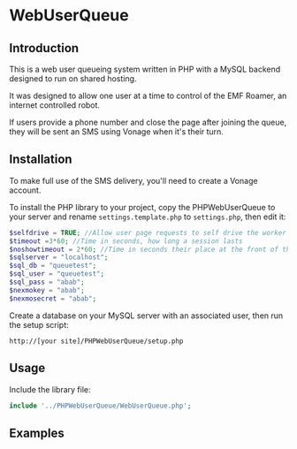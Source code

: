 
# WebUserQueue
Introduction
------------
This is a web user queueing system written in PHP with a MySQL backend designed to run on shared hosting. 

It was designed to allow one user at a time to control of the EMF Roamer, an internet controlled robot.

If users provide a phone number and close the page after joining the queue, they will be sent an SMS using Vonage when it's their turn.

Installation
------------

To make full use of the SMS delivery, you'll need to create a Vonage account.

To install the PHP library to your project, copy the PHPWebUserQueue to your server and rename `settings.template.php` to `settings.php`, then edit it:
```php
$selfdrive = TRUE; //Allow user page requests to self drive the worker in order to keep things running faster
$timeout =3*60; //Time in seconds, how long a session lasts
$noshowtimeout = 2*60; //Time in seconds their place at the front of the queue will be held
$sqlserver = "localhost";
$sql_db = "queuetest";
$sql_user = "queuetest";
$sql_pass = "abab";
$nexmokey = "abab";
$nexmosecret = "abab";
```
Create a database on your MySQL server with an associated user, then run the setup script:
```
http://[your site]/PHPWebUserQueue/setup.php
```

Usage
-----

Include the library file:

```php
include '../PHPWebUserQueue/WebUserQueue.php';
```

Examples
--------